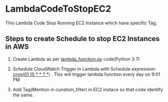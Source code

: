 # LambdaCodeToStopEC2
This Lambda Code Stop Running EC2 Instance which have specific Tag. 


## Steps to create Schedule to stop EC2 Instances in AWS

1. Create Lambda as per [lambda_function.py](https://github.com/yash-sonani/LambdaCodeToStopEC2/blob/master/lambda_function.py) code(Python 3.7)

2. Schedule CloudWatch Trigger in Lambda with Schedule expression: [cron(01 15 * * ? *)](https://docs.aws.amazon.com/lambda/latest/dg/tutorial-scheduled-events-schedule-expressions.html) . This will trigger lambda function every day on 9:01 PM

3. Add Tag(Mention in cunstom_filter) in EC2 instace so that code identify the same.
